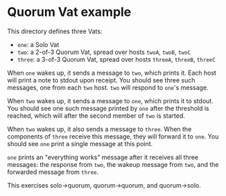# Quorum Vat example

This directory defines three Vats:

* `one`: a Solo Vat
* `two`: a 2-of-3 Quorum Vat, spread over hosts `twoA`, `twoB`, `twoC`
* `three`: a 3-of-3 Quorum Vat, spread over hosts `threeA`, `threeB`,
  `threeC`

When `one` wakes up, it sends a message to `two`, which prints it. Each host
will print a note to stdout upon receipt. You should see three such messages,
one from each `two` host. `two` will respond to `one`'s message.

When `two` wakes up, it sends a message to `one`, which prints it to stdout.
You should see one such message printed by `one` after the threshold is
reached, which will after the second member of `two` is started.

When `two` wakes up, it also sends a message to `three`. When the components
of `three` receive this message, they will forward it to `one`. You should
see `one` print a single message at this point.

`one` prints an "everything works" message after it receives all three
messages: the response from `two`, the wakeup message from `two`, and the
forwarded message from `three`.

This exercises solo->quorum, quorum->quorum, and quorum->solo.
